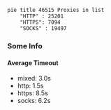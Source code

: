 
```mermaid
pie title 46515 Proxies in list
    "HTTP" : 25201
    "HTTPS": 7094
    "SOCKS" : 19497
```

### Some Info
#### Average Timeout

- mixed: 3.0s
- http: 1.5s
- https: 8.5s
- socks: 6.2s